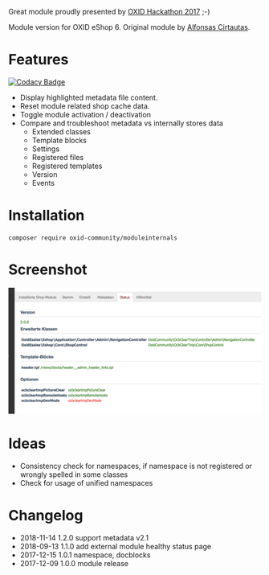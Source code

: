 Great module proudly presented by [OXID Hackathon 2017](https://openspacer.org/12-oxid-community/185-oxid-hackathon-nuernberg-2017/) ;-)

Module version for OXID eShop 6. Original module by [Alfonsas Cirtautas](https://github.com/acirtautas/oxid-module-internals).

# Features

[![Codacy Badge](https://api.codacy.com/project/badge/Grade/d57c5d4c3f5047a99dbe23b34f0ef1df)](https://app.codacy.com/app/keywan.ghadami/oxid-module-internals?utm_source=github.com&utm_medium=referral&utm_content=OXIDprojects/oxid-module-internals&utm_campaign=Badge_Grade_Settings)

 * Display highlighted metadata file content.
 * Reset module related shop cache data.
 * Toggle module activation / deactivation
 * Compare and troubleshoot metadata vs internally stores data
   * Extended classes
   * Template blocks
   * Settings
   * Registered files
   * Registered templates
   * Version
   * Events

# Installation

```
composer require oxid-community/moduleinternals
```

# Screenshot

![OXID_moduleinternals](screenshot.png)

# Ideas

 * Consistency check for namespaces, if namespace is not registered or wrongly spelled in some classes
 * Check for usage of unified namespaces

# Changelog
* 2018-11-14  1.2.0 support metadata v2.1
* 2018-09-13  1.1.0 add external module healthy status page
* 2017-12-15	1.0.1	namespace, docblocks
* 2017-12-09	1.0.0	module release
